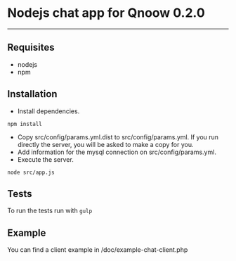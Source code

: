 # Nodejs chat app for Qnoow 0.2.0 #
-------------------------

## Requisites ##
* nodejs
* npm

## Installation ##
* Install dependencies.
```
npm install
```
* Copy src/config/params.yml.dist to src/config/params.yml. If you run directly the server, you will be asked to make a copy for you.
* Add information for the mysql connection on src/config/params.yml.
* Execute the server.
```
node src/app.js
```

## Tests ##
To run the tests run with `gulp`

## Example ##
You can find a client example in /doc/example-chat-client.php